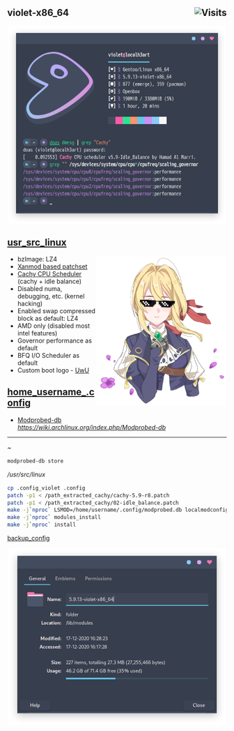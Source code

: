## violet-x86_64 <img alt="Visits" align="right" src="https://badges.pufler.dev/visits/owl4ce/violet-x86_64?style=flat-square&label=&color=success&logo=GitHub&logoColor=white&labelColor=373e4d"/>

<p align="center">
  <img alt="neofetch" align="center" src="./neofetch.png"/>
</p>

## [usr_src_linux](./usr_src_linux)
<img src="./logo.png" alt="logo" align="right" width="300px">

- bzImage: LZ4
- [Xanmod based patchset](https://gitlab.com/src_prepare/src_prepare-overlay/-/tree/master/sys-kernel/xanmod-sources)
- [Cachy CPU Scheduler](https://github.com/hamadmarri/cacule-cpu-scheduler) (cachy + idle balance)
- Disabled numa, debugging, etc. (kernel hacking)
- Enabled swap compressed block as default: LZ4
- AMD only (disabled most intel features)
- Governor performance as default
- BFQ I/O Scheduler as default
- Custom boot logo - [UwU](./usr_src_linux/drivers/video/logo/logo_linux_clut224.ppm)

## [home_username_.config](./home_username_.config)
- [Modprobed-db](https://github.com/graysky2/modprobed-db)  
*https://wiki.archlinux.org/index.php/Modprobed-db*

---
*~*
```bash
modprobed-db store
```

*/usr/src/linux*
```bash
cp .config_violet .config
patch -p1 < /path_extracted_cachy/cachy-5.9-r8.patch
patch -p1 < /path_extracted_cachy/02-idle_balance.patch
make -j`nproc` LSMOD=/home/username/.config/modprobed.db localmodconfig
make -j`nproc` modules_install
make -j`nproc` install
```

[backup_config](https://github.com/owl4ce/hold-my-gentoo)

<p align="center">
  <img alt="kernel-modules" align="center" src="./kernel-modules.png"/>
</p>
